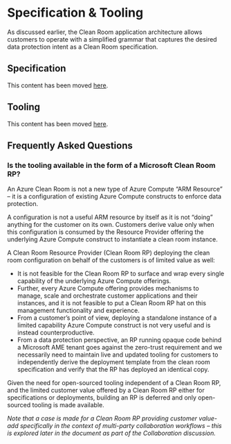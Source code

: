 # Specification & Tooling

As discussed earlier, the Clean Room application architecture allows customers to operate with a simplified grammar that captures the desired data protection intent as a Clean Room specification.

## Specification

This content has been moved [here](../public/specification.md).

## Tooling

This content has been moved [here](../public/tooling.md).

## Frequently Asked Questions
<!-- TODO: Scrub this section. -->

### Is the tooling available in the form of a Microsoft Clean Room RP?

An Azure Clean Room is not a new type of Azure Compute “ARM Resource” – it is a configuration of existing Azure Compute constructs to enforce data protection.

A configuration is not a useful ARM resource by itself as it is not “doing” anything for the customer on its own. Customers derive value only when this configuration is consumed by the Resource Provider offering the underlying Azure Compute construct to instantiate a clean room instance.

A Clean Room Resource Provider (Clean Room RP) deploying the clean room configuration on behalf of the customers is of limited value as well:

- It is not feasible for the Clean Room RP to surface and wrap every single capability of the underlying Azure Compute offerings.
- Further, every Azure Compute offering provides mechanisms to manage, scale and orchestrate customer applications and their instances, and it is not feasible to put a Clean Room RP hat on this management functionality and experience.
- From a customer’s point of view, deploying a standalone instance of a limited capability Azure Compute construct is not very useful and is instead counterproductive.
- From a data protection perspective, an RP running opaque code behind a Microsoft AME tenant goes against the zero-trust requirement and we necessarily need to maintain live and updated tooling for customers to independently derive the deployment template from the clean room specification and verify that the RP has deployed an identical copy.

Given the need for open-sourced tooling independent of a Clean Room RP, and the limited customer value offered by a Clean Room RP either for specifications or deployments, building an RP is deferred and only open-sourced tooling is made available.

_Note that a case is made for a Clean Room RP providing customer value-add specifically in the context of multi-party collaboration workflows – this is explored later in the document as part of the Collaboration discussion._
